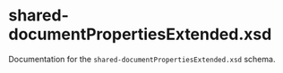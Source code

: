 # shared-documentPropertiesExtended.xsd

Documentation for the `shared-documentPropertiesExtended.xsd` schema.